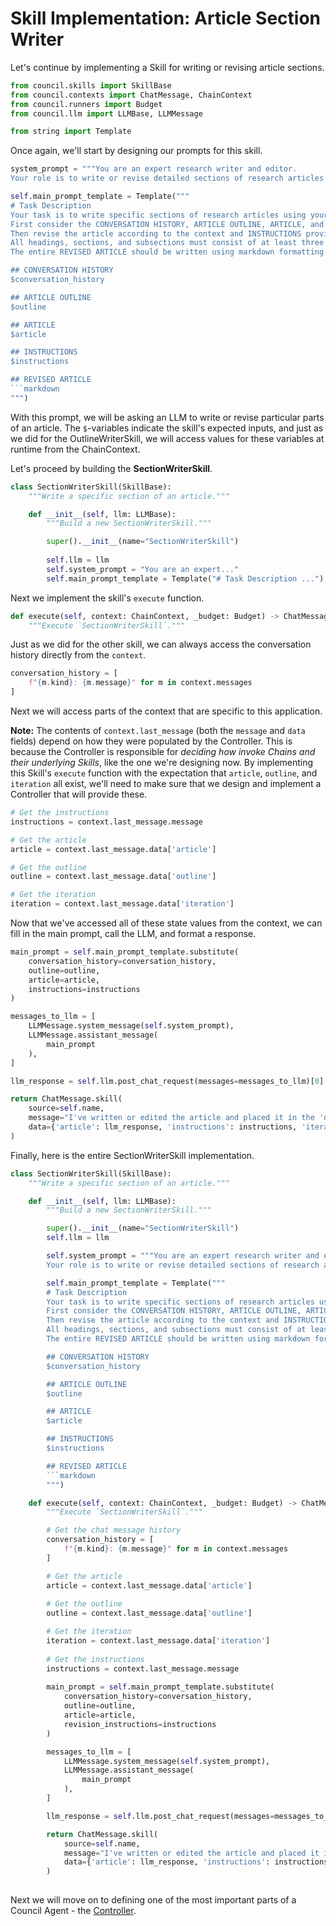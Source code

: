 # Skill Implementation: Article Section Writer

Let's continue by implementing a Skill for writing or revising article sections. 


```python
from council.skills import SkillBase
from council.contexts import ChatMessage, ChainContext
from council.runners import Budget
from council.llm import LLMBase, LLMMessage

from string import Template
```

Once again, we'll start by designing our prompts for this skill.


```python
system_prompt = """You are an expert research writer and editor. 
Your role is to write or revise detailed sections of research articles in markdown format."""

self.main_prompt_template = Template("""
# Task Description
Your task is to write specific sections of research articles using your own knowledge.
First consider the CONVERSATION HISTORY, ARTICLE OUTLINE, ARTICLE, and INSTRUCTIONS.
Then revise the article according to the context and INSTRUCTIONS provided below.
All headings, sections, and subsections must consist of at least three detailed paragraphs each.
The entire REVISED ARTICLE should be written using markdown formatting. 

## CONVERSATION HISTORY
$conversation_history

## ARTICLE OUTLINE
$outline

## ARTICLE
$article

## INSTRUCTIONS
$instructions

## REVISED ARTICLE
```markdown
""")
```

With this prompt, we will be asking an LLM to write or revise particular parts of an article. The `$`-variables indicate the skill's expected inputs, and just as we did for the OutlineWriterSkill, we will access values for these variables at runtime from the ChainContext.

Let's proceed by building the **SectionWriterSkill**.


```python
class SectionWriterSkill(SkillBase):
    """Write a specific section of an article."""

    def __init__(self, llm: LLMBase):
        """Build a new SectionWriterSkill."""

        super().__init__(name="SectionWriterSkill")
        
        self.llm = llm
        self.system_prompt = "You are an expert..."
        self.main_prompt_template = Template("# Task Description ...")
```

Next we implement the skill's `execute` function.


```python
def execute(self, context: ChainContext, _budget: Budget) -> ChatMessage:
    """Execute `SectionWriterSkill`."""
```

Just as we did for the other skill, we can always access the conversation history directly from the `context`.


```python
conversation_history = [
    f"{m.kind}: {m.message}" for m in context.messages
]
```

Next we will access parts of the context that are specific to this application.

**Note:** The contents of `context.last_message` (both the `message` and `data` fields) depend on how they were populated by the Controller. This is because the Controller is responsible for *deciding how invoke Chains and their underlying Skills*, like the one we're designing now. By implementing this Skill's `execute` function with the expectation that `article`, `outline`, and `iteration` all exist, we'll need to make sure that we design and implement a Controller that will provide these.


```python
# Get the instructions
instructions = context.last_message.message

# Get the article
article = context.last_message.data['article']

# Get the outline
outline = context.last_message.data['outline']

# Get the iteration
iteration = context.last_message.data['iteration']
```

Now that we've accessed all of these state values from the context, we can fill in the main prompt, call the LLM, and format a response.


```python
main_prompt = self.main_prompt_template.substitute(
    conversation_history=conversation_history,
    outline=outline,
    article=article,
    instructions=instructions
)

messages_to_llm = [
    LLMMessage.system_message(self.system_prompt),
    LLMMessage.assistant_message(
        main_prompt
    ),
]

llm_response = self.llm.post_chat_request(messages=messages_to_llm)[0]

return ChatMessage.skill(
    source=self.name,
    message="I've written or edited the article and placed it in the 'data' field.",
    data={'article': llm_response, 'instructions': instructions, 'iteration': iteration},
)
```

Finally, here is the entire SectionWriterSkill implementation.


```python
class SectionWriterSkill(SkillBase):
    """Write a specific section of an article."""

    def __init__(self, llm: LLMBase):
        """Build a new SectionWriterSkill."""

        super().__init__(name="SectionWriterSkill")
        self.llm = llm

        self.system_prompt = """You are an expert research writer and editor. 
        Your role is to write or revise detailed sections of research articles in markdown format."""

        self.main_prompt_template = Template("""
        # Task Description
        Your task is to write specific sections of research articles using your own knowledge.
        First consider the CONVERSATION HISTORY, ARTICLE OUTLINE, ARTICLE, and INSTRUCTIONS.
        Then revise the article according to the context and INSTRUCTIONS provided below.
        All headings, sections, and subsections must consist of at least three detailed paragraphs each.
        The entire REVISED ARTICLE should be written using markdown formatting. 

        ## CONVERSATION HISTORY
        $conversation_history

        ## ARTICLE OUTLINE
        $outline

        ## ARTICLE
        $article

        ## INSTRUCTIONS
        $instructions

        ## REVISED ARTICLE
        ```markdown
        """)

    def execute(self, context: ChainContext, _budget: Budget) -> ChatMessage:
        """Execute `SectionWriterSkill`."""

        # Get the chat message history
        conversation_history = [
            f"{m.kind}: {m.message}" for m in context.messages
        ]

        # Get the article
        article = context.last_message.data['article']
        
        # Get the outline
        outline = context.last_message.data['outline']

        # Get the iteration
        iteration = context.last_message.data['iteration']
       
        # Get the instructions
        instructions = context.last_message.message
        
        main_prompt = self.main_prompt_template.substitute(
            conversation_history=conversation_history,
            outline=outline,
            article=article,
            revision_instructions=instructions
        )

        messages_to_llm = [
            LLMMessage.system_message(self.system_prompt),
            LLMMessage.assistant_message(
                main_prompt
            ),
        ]

        llm_response = self.llm.post_chat_request(messages=messages_to_llm)[0]

        return ChatMessage.skill(
            source=self.name,
            message="I've written or edited the article and placed it in the 'data' field.",
            data={'article': llm_response, 'instructions': instructions, 'iteration': iteration},
        )
    
```

Next we will move on to defining one of the most important parts of a Council Agent - the [Controller](./4_controller.md).
